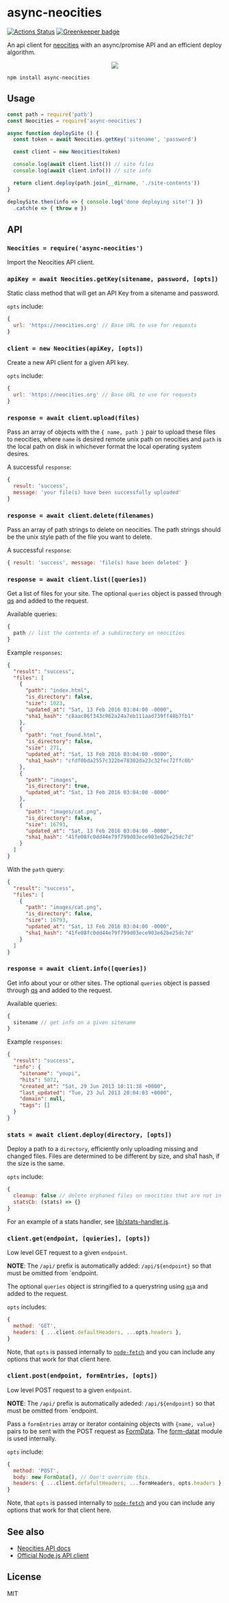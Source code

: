 # async-neocities
[![Actions Status](https://github.com/bcomnes/async-neocities/workflows/tests/badge.svg)](https://github.com/bcomnes/async-neocities/actions) [![Greenkeeper badge](https://badges.greenkeeper.io/bcomnes/async-neocities.svg)](https://greenkeeper.io/)

An api client for [neocities][nc] with an async/promise API and an efficient deploy algorithm.

<center><img src="logo.jpg"></center>

```console
npm install async-neocities
```

## Usage

``` js
const path = require('path')
const Neocities = require('async-neocities')

async function deploySite () {
  const token = await Neocities.getKey('sitename', 'password')

  const client = new Neocities(token)

  console.log(await client.list()) // site files
  console.log(await client.info()) // site info

  return client.deploy(path.join(__dirname, './site-contents'))
}

deploySite.then(info => { console.log('done deploying site!') })
  .catch(e => { throw e })
```

## API

### `Neocities = require('async-neocities')`

Import the Neocities API client.

### `apiKey = await Neocities.getKey(sitename, password, [opts])`

Static class method that will get an API Key from a sitename and password.

`opts` include:

```js
{
  url: 'https://neocities.org' // Base URL to use for requests
}
```

### `client = new Neocities(apiKey, [opts])`

Create a new API client for a given API key.

`opts` include:

```js
{
  url: 'https://neocities.org' // Base URL to use for requests
}
```

### `response = await client.upload(files)`

Pass an array of objects with the `{ name, path }` pair to upload these files to neocities, where `name` is desired remote unix path on neocities and `path` is the local path on disk in whichever format the local operating system desires.

A successful `response`:

```js
{
  result: 'success',
  message: 'your file(s) have been successfully uploaded'
}
```

### `response = await client.delete(filenames)`

Pass an array of path strings to delete on neocities.  The path strings should be the unix style path of the file you want to delete.

A successful `response`:

```js
{ result: 'success', message: 'file(s) have been deleted' }
```

### `response = await client.list([queries])`

Get a list of files for your site.  The optional `queries` object is passed through [qs][qs] and added to the request.

Available queries:

```js
{
  path // list the contents of a subdirectory on neocities
}
```

Example `responses`:

```json
{
  "result": "success",
  "files": [
    {
      "path": "index.html",
      "is_directory": false,
      "size": 1023,
      "updated_at": "Sat, 13 Feb 2016 03:04:00 -0000",
      "sha1_hash": "c8aac06f343c962a24a7eb111aad739ff48b7fb1"
    },
    {
      "path": "not_found.html",
      "is_directory": false,
      "size": 271,
      "updated_at": "Sat, 13 Feb 2016 03:04:00 -0000",
      "sha1_hash": "cfdf0bda2557c322be78302da23c32fec72ffc0b"
    },
    {
      "path": "images",
      "is_directory": true,
      "updated_at": "Sat, 13 Feb 2016 03:04:00 -0000"
    },
    {
      "path": "images/cat.png",
      "is_directory": false,
      "size": 16793,
      "updated_at": "Sat, 13 Feb 2016 03:04:00 -0000",
      "sha1_hash": "41fe08fc0dd44e79f799d03ece903e62be25dc7d"
    }
  ]
}
```

With the `path` query:

```json
{
  "result": "success",
  "files": [
    {
      "path": "images/cat.png",
      "is_directory": false,
      "size": 16793,
      "updated_at": "Sat, 13 Feb 2016 03:04:00 -0000",
      "sha1_hash": "41fe08fc0dd44e79f799d03ece903e62be25dc7d"
    }
  ]
}
```

### `response = await client.info([queries])`

Get info about your or other sites.  The optional `queries` object is passed through [qs][qs] and added to the request.

Available queries:

```js
{
  sitename // get info on a given sitename
}
```

Example `responses`:

```json
{
  "result": "success",
  "info": {
    "sitename": "youpi",
    "hits": 5072,
    "created_at": "Sat, 29 Jun 2013 10:11:38 +0000",
    "last_updated": "Tue, 23 Jul 2013 20:04:03 +0000",
    "domain": null,
    "tags": []
  }
}
```

### `stats = await client.deploy(directory, [opts])`

Deploy a path to a `directory`, efficiently only uploading missing and changed files.  Files are determined to be different by size, and sha1 hash, if the size is the same.

`opts` include:

```js
{
  cleanup: false // delete orphaned files on neocities that are not in the `directory`
  statsCb: (stats) => {}
}
```

For an example of a stats handler, see [lib/stats-handler.js]('./lib/stats-handler.js').

### `client.get(endpoint, [quieries], [opts])`

Low level GET request to a given `endpoint`.

**NOTE**: The `/api/` prefix is automatically added: `/api/${endpoint}` so that must be omitted from `endpoint.

The optional `queries` object is stringified to a querystring using [`qs`][qs]a and added to the request.

`opts` includes:

```js
{
  method: 'GET',
  headers: { ...client.defaultHeaders, ...opts.headers },
}
```

Note, that `opts` is passed internally to [`node-fetch`][nf] and you can include any options that work for that client here.

### `client.post(endpoint, formEntries, [opts])`

Low level POST request to a given `endpoint`.

**NOTE**: The `/api/` prefix is automatically adeded: `/api/${endpoint}` so that must be omitted from `endpoint.

Pass a `formEntries` array or iterator containing objects with `{name, value}` pairs to be sent with the POST request as [FormData](https://developer.mozilla.org/en-US/docs/Web/API/FormData).  The [form-datat][fd] module is used internally.

`opts` include:

```js
{
  method: 'POST',
  body: new FormData(), // Don't override this.
  headers: { ...client.defafultHeaders, ...formHeaders, opts.headers }
}
```

Note, that `opts` is passed internally to [`node-fetch`][nf] and you can include any options that work for that client here.

## See also

- [Neocities API docs](https://neocities.org/api)
- [Official Node.js API client](https://github.com/neocities/neocities-node)

## License

MIT

[qs]: https://ghub.io/qs
[nf]: https://ghub.io/node-fetch
[fd]: https://ghub.io/form-data
[nc]: https://neocities.org
